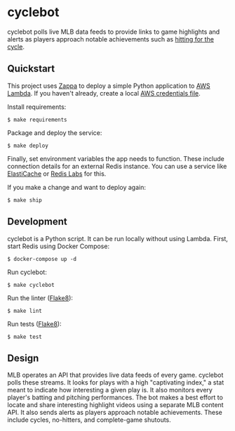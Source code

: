 # cyclebot

cyclebot polls live MLB data feeds to provide links to game highlights and alerts as players approach notable achievements such as [hitting for the cycle](https://en.wikipedia.org/wiki/Hitting_for_the_cycle).

## Quickstart

This project uses [Zappa](https://github.com/Miserlou/Zappa) to deploy a simple Python application to [AWS Lambda](https://aws.amazon.com/lambda/). If you haven't already, create a local [AWS credentials file](https://aws.amazon.com/blogs/security/a-new-and-standardized-way-to-manage-credentials-in-the-aws-sdks/).

Install requirements:

    $ make requirements

Package and deploy the service:

    $ make deploy

Finally, set environment variables the app needs to function. These include connection details for an external Redis instance. You can use a service like [ElastiCache](https://aws.amazon.com/elasticache/redis/) or [Redis Labs](https://redislabs.com/) for this.

If you make a change and want to deploy again:

    $ make ship

## Development

cyclebot is a Python script. It can be run locally without using Lambda. First, start Redis using Docker Compose:

    $ docker-compose up -d

Run cyclebot:

    $ make cyclebot

Run the linter ([Flake8](http://flake8.pycqa.org/)):

    $ make lint

Run tests ([Flake8](http://flake8.pycqa.org/)):

    $ make test

## Design

MLB operates an API that provides live data feeds of every game. cyclebot polls these streams. It looks for plays with a high "captivating index," a stat meant to indicate how interesting a given play is. It also monitors every player's batting and pitching performances. The bot makes a best effort to locate and share interesting highlight videos using a separate MLB content API. It also sends alerts as players approach notable achievements. These include cycles, no-hitters, and complete-game shutouts.
